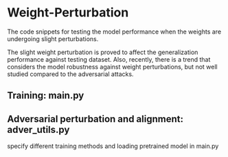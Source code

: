 # Weight-Perturbation
The code snippets for testing the model performance when the weights are undergoing slight perturbations.  

The slight weight perturbation is proved to affect the generalization performance against testing dataset. Also, recently, there is a trend that considers the model robustness against weight perturbations, but not well studied compared to the adversarial attacks. 

## Training: main.py
## Adversarial perturbation and alignment: adver_utils.py
specify different training methods and loading pretrained model in main.py
